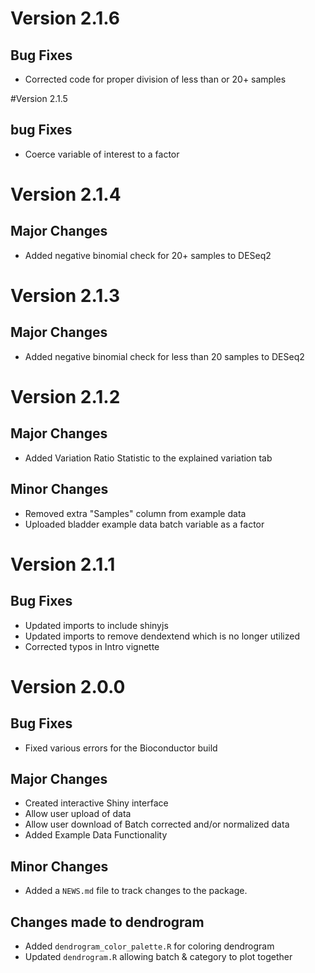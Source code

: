 # Version 2.1.6
## Bug Fixes
* Corrected code for proper division of less than or 20+ samples

#Version 2.1.5
## bug Fixes
* Coerce variable of interest to a factor

# Version 2.1.4
## Major Changes
* Added negative binomial check for 20+ samples to DESeq2

# Version 2.1.3
## Major Changes
* Added negative binomial check for less than 20 samples to DESeq2

# Version 2.1.2
## Major Changes
* Added Variation Ratio Statistic to the explained variation tab

## Minor Changes
* Removed extra "Samples" column from example data
* Uploaded bladder example data batch variable as a factor

# Version 2.1.1
## Bug Fixes
* Updated imports to include shinyjs
* Updated imports to remove dendextend which is no longer utilized
* Corrected typos in Intro vignette

# Version 2.0.0

## Bug Fixes
* Fixed various errors for the Bioconductor build

## Major Changes
* Created interactive Shiny interface
* Allow user upload of data
* Allow user download of Batch corrected and/or normalized data
* Added Example Data Functionality

## Minor Changes
* Added a `NEWS.md` file to track changes to the package.

## Changes made to dendrogram
* Added `dendrogram_color_palette.R` for coloring dendrogram
* Updated `dendrogram.R` allowing batch & category to plot together

